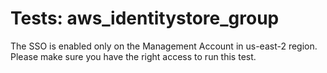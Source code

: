 # Tests: aws_identitystore_group

The SSO is enabled only on the Management Account in us-east-2 region. Please make sure you have the right access to run this test.
